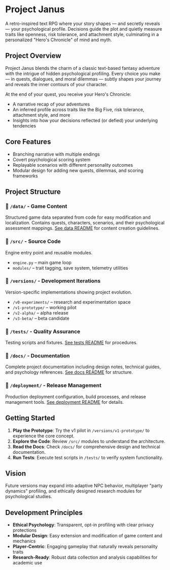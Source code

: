 # Project Janus
A retro-inspired text RPG where your story shapes — and secretly reveals — your psychological profile. Decisions guide the plot and quietly measure traits like openness, risk tolerance, and attachment style, culminating in a personalized "Hero's Chronicle" of mind and myth.

## Project Overview
Project Janus blends the charm of a classic text-based fantasy adventure with the intrigue of hidden psychological profiling. Every choice you make — in quests, dialogues, and moral dilemmas — subtly shapes your journey and reveals the inner contours of your character.

At the end of your quest, you receive your Hero's Chronicle:
- A narrative recap of your adventures
- An inferred profile across traits like the Big Five, risk tolerance, attachment style, and more
- Insights into how your decisions reflected (or defied) your underlying tendencies

## Core Features
- Branching narrative with multiple endings
- Covert psychological scoring system
- Replayable scenarios with different personality outcomes
- Modular design for adding new quests, dilemmas, and scoring frameworks

## Project Structure

### 📁 `/data/` - Game Content
Structured game data separated from code for easy modification and localization. Contains quests, characters, scenarios, and their psychological assessment mappings. [See data README](data/README.md) for content creation guidelines.

### 📁 `/src/` - Source Code
Engine entry point and reusable modules.
- `engine.py` – main game loop
- `modules/` – trait tagging, save system, telemetry utilities

### 📁 `/versions/` - Development Iterations
Version-specific implementations showing project evolution.
- `/v0-experiments/` – research and experimentation space
- `/v1-prototype/` – working pilot
- `/v2-alpha/` – alpha release
- `/v3-beta/` – beta candidate

### 📁 `/tests/` - Quality Assurance
Testing scripts and fixtures. [See tests README](tests/README.md) for procedures.

### 📁 `/docs/` - Documentation
Complete project documentation including design notes, technical guides, and psychology references. [See docs README](docs/README.md) for structure.

### 📁 `/deployment/` - Release Management
Production deployment configuration, build processes, and release management tools. [See deployment README](deployment/README.md) for details.

## Getting Started
1. **Play the Prototype**: Try the v1 pilot in `/versions/v1-prototype/` to experience the core concept.
2. **Explore the Code**: Review `/src/` modules to understand the architecture.
3. **Read the Docs**: Check `/docs/` for comprehensive design and technical documentation.
4. **Run Tests**: Execute test scripts in `/tests/` to verify system functionality.

## Vision
Future versions may expand into adaptive NPC behavior, multiplayer "party dynamics" profiling, and ethically designed research modules for psychological studies.

## Development Principles
- **Ethical Psychology**: Transparent, opt-in profiling with clear privacy protections
- **Modular Design**: Easy extension and modification of game content and mechanics
- **Player-Centric**: Engaging gameplay that naturally reveals personality traits
- **Research-Ready**: Robust data collection and analysis capabilities for academic use

